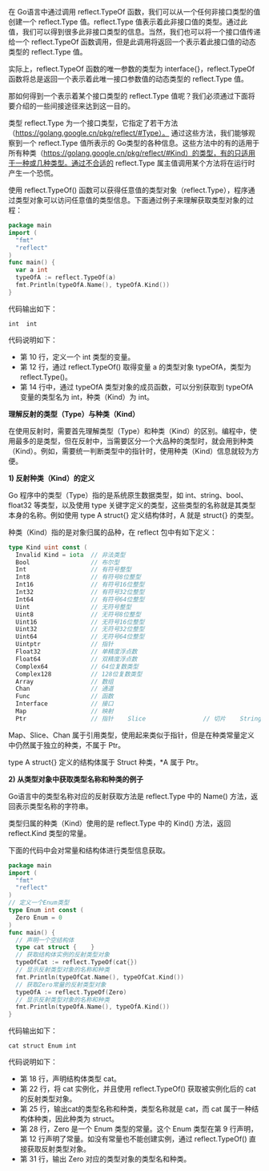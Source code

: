 在 Go语言中通过调用 reflect.TypeOf 函数，我们可以从一个任何非接口类型的值创建一个 reflect.Type 值。reflect.Type 值表示着此非接口值的类型。通过此值，我们可以得到很多此非接口类型的信息。当然，我们也可以将一个接口值传递给一个 reflect.TypeOf 函数调用，但是此调用将返回一个表示着此接口值的动态类型的 reflect.Type 值。

实际上，reflect.TypeOf 函数的唯一参数的类型为 interface{}，reflect.TypeOf 函数将总是返回一个表示着此唯一接口参数值的动态类型的 reflect.Type 值。

那如何得到一个表示着某个接口类型的 reflect.Type 值呢？我们必须通过下面将要介绍的一些间接途径来达到这一目的。

类型 reflect.Type 为一个接口类型，它指定了若干方法（https://golang.google.cn/pkg/reflect/#Type）。 通过这些方法，我们能够观察到一个 reflect.Type 值所表示的 Go类型的各种信息。这些方法中的有的适用于所有种类（https://golang.google.cn/pkg/reflect/#Kind）的类型，有的只适用于一种或几种类型。通过不合适的 reflect.Type 属主值调用某个方法将在运行时产生一个恐慌。

使用 reflect.TypeOf() 函数可以获得任意值的类型对象（reflect.Type），程序通过类型对象可以访问任意值的类型信息。下面通过例子来理解获取类型对象的过程：

```go
package main
import (
  "fmt"
  "reflect"
) 
func main() {
  var a int
  typeOfA := reflect.TypeOf(a)
  fmt.Println(typeOfA.Name(), typeOfA.Kind())
}
```

代码输出如下：

```
int  int
```

代码说明如下：

- 第 10 行，定义一个 int 类型的变量。
- 第 12 行，通过 reflect.TypeOf() 取得变量 a 的类型对象 typeOfA，类型为 reflect.Type()。
- 第 14 行中，通过 typeOfA 类型对象的成员函数，可以分别获取到 typeOfA 变量的类型名为 int，种类（Kind）为 int。

**理解反射的类型（Type）与种类（Kind）**

在使用反射时，需要首先理解类型（Type）和种类（Kind）的区别。编程中，使用最多的是类型，但在反射中，当需要区分一个大品种的类型时，就会用到种类（Kind）。例如，需要统一判断类型中的指针时，使用种类（Kind）信息就较为方便。

**1) 反射种类（Kind）的定义**

Go 程序中的类型（Type）指的是系统原生数据类型，如 int、string、bool、float32 等类型，以及使用 type 关键字定义的类型，这些类型的名称就是其类型本身的名称。例如使用 type A struct{} 定义结构体时，A 就是 struct{} 的类型。

种类（Kind）指的是对象归属的品种，在 reflect 包中有如下定义：

```go
type Kind uint const (
  Invalid Kind = iota  // 非法类型
  Bool                 // 布尔型
  Int                  // 有符号整型
  Int8                 // 有符号8位整型
  Int16                // 有符号16位整型
  Int32                // 有符号32位整型
  Int64                // 有符号64位整型
  Uint                 // 无符号整型
  Uint8                // 无符号8位整型
  Uint16               // 无符号16位整型
  Uint32               // 无符号32位整型
  Uint64               // 无符号64位整型
  Uintptr              // 指针
  Float32              // 单精度浮点数
  Float64              // 双精度浮点数
  Complex64            // 64位复数类型
  Complex128           // 128位复数类型 
  Array                // 数组
  Chan                 // 通道
  Func                 // 函数
  Interface            // 接口
  Map                  // 映射
  Ptr                  // 指针    Slice                // 切片    String               // 字符串    Struct               // 结构体    UnsafePointer        // 底层指针 )
```

Map、Slice、Chan 属于引用类型，使用起来类似于指针，但是在种类常量定义中仍然属于独立的种类，不属于 Ptr。

type A struct{} 定义的结构体属于 Struct 种类，*A 属于 Ptr。

**2) 从类型对象中获取类型名称和种类的例子**

Go语言中的类型名称对应的反射获取方法是 reflect.Type 中的 Name() 方法，返回表示类型名称的字符串。

类型归属的种类（Kind）使用的是 reflect.Type 中的 Kind() 方法，返回 reflect.Kind 类型的常量。

下面的代码中会对常量和结构体进行类型信息获取。

```go
package main 
import (
  "fmt" 
  "reflect" 
)
// 定义一个Enum类型
type Enum int const (
  Zero Enum = 0 
) 
func main() {
  // 声明一个空结构体
  type cat struct {    }
  // 获取结构体实例的反射类型对象
  typeOfCat := reflect.TypeOf(cat{})
  // 显示反射类型对象的名称和种类
  fmt.Println(typeOfCat.Name(), typeOfCat.Kind())
  // 获取Zero常量的反射类型对象
  typeOfA := reflect.TypeOf(Zero)
  // 显示反射类型对象的名称和种类
  fmt.Println(typeOfA.Name(), typeOfA.Kind())
}
```

代码输出如下：

```
cat struct Enum int
```

代码说明如下：

- 第 18 行，声明结构体类型 cat。
- 第 22 行，将 cat 实例化，并且使用 reflect.TypeOf() 获取被实例化后的 cat 的反射类型对象。
- 第 25 行，输出cat的类型名称和种类，类型名称就是 cat，而 cat 属于一种结构体种类，因此种类为 struct。
- 第 28 行，Zero 是一个 Enum 类型的常量。这个 Enum 类型在第 9 行声明，第 12 行声明了常量。如没有常量也不能创建实例，通过 reflect.TypeOf() 直接获取反射类型对象。
- 第 31 行，输出 Zero 对应的类型对象的类型名和种类。